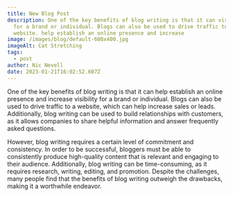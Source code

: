 ```yaml
---
title: New Blog Post
description: One of the key benefits of blog writing is that it can visibility
  for a brand or individual. Blogs can also be used to drive traffic to a
  website. help establish an online presence and increase
image: /images/blog/default-600x400.jpg
imageAlt: Cat Stretching
tags:
  - post
author: Nic Nevell
date: 2023-01-21T16:02:52.607Z
---
```

One of the key benefits of blog writing is that it can help establish an online presence and increase visibility for a brand or individual. Blogs can also be used to drive traffic to a website, which can help increase sales or leads. Additionally, blog writing can be used to build relationships with customers, as it allows companies to share helpful information and answer frequently asked questions.

However, blog writing requires a certain level of commitment and consistency. In order to be successful, bloggers must be able to consistently produce high-quality content that is relevant and engaging to their audience. Additionally, blog writing can be time-consuming, as it requires research, writing, editing, and promotion. Despite the challenges, many people find that the benefits of blog writing outweigh the drawbacks, making it a worthwhile endeavor.